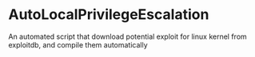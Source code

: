 # AutoLocalPrivilegeEscalation
An automated script that download potential exploit for linux kernel from exploitdb, and compile them automatically
